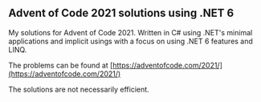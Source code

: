 ## Advent of Code 2021 solutions using .NET 6

My solutions for Advent of Code 2021. Written in C# using .NET's minimal applications and implicit usings with a focus on using .NET 6 features and LINQ.

The problems can be found at [https://adventofcode.com/2021/](https://adventofcode.com/2021/)

The solutions are not necessarily efficient.